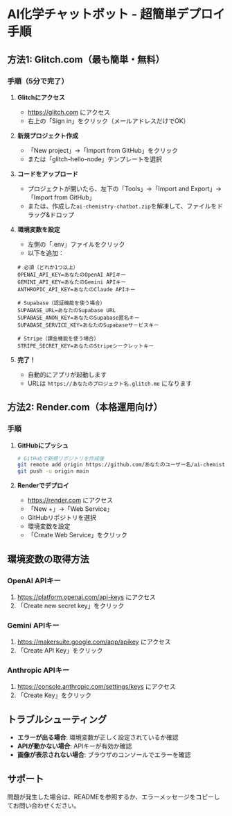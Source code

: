 # AI化学チャットボット - 超簡単デプロイ手順

## 方法1: Glitch.com（最も簡単・無料）

### 手順（5分で完了）

1. **Glitchにアクセス**
   - https://glitch.com にアクセス
   - 右上の「Sign in」をクリック（メールアドレスだけでOK）

2. **新規プロジェクト作成**
   - 「New project」→「Import from GitHub」をクリック
   - または「glitch-hello-node」テンプレートを選択

3. **コードをアップロード**
   - プロジェクトが開いたら、左下の「Tools」→「Import and Export」→「Import from GitHub」
   - または、作成した`ai-chemistry-chatbot.zip`を解凍して、ファイルをドラッグ&ドロップ

4. **環境変数を設定**
   - 左側の「.env」ファイルをクリック
   - 以下を追加：
   ```
   # 必須（どれか1つ以上）
   OPENAI_API_KEY=あなたのOpenAI APIキー
   GEMINI_API_KEY=あなたのGemini APIキー
   ANTHROPIC_API_KEY=あなたのClaude APIキー
   
   # Supabase（認証機能を使う場合）
   SUPABASE_URL=あなたのSupabase URL
   SUPABASE_ANON_KEY=あなたのSupabase匿名キー
   SUPABASE_SERVICE_KEY=あなたのSupabaseサービスキー
   
   # Stripe（課金機能を使う場合）
   STRIPE_SECRET_KEY=あなたのStripeシークレットキー
   ```

5. **完了！**
   - 自動的にアプリが起動します
   - URLは `https://あなたのプロジェクト名.glitch.me` になります

## 方法2: Render.com（本格運用向け）

### 手順

1. **GitHubにプッシュ**
   ```bash
   # GitHubで新規リポジトリを作成後
   git remote add origin https://github.com/あなたのユーザー名/ai-chemistry-chatbot.git
   git push -u origin main
   ```

2. **Renderでデプロイ**
   - https://render.com にアクセス
   - 「New +」→「Web Service」
   - GitHubリポジトリを選択
   - 環境変数を設定
   - 「Create Web Service」をクリック

## 環境変数の取得方法

### OpenAI APIキー
1. https://platform.openai.com/api-keys にアクセス
2. 「Create new secret key」をクリック

### Gemini APIキー
1. https://makersuite.google.com/app/apikey にアクセス
2. 「Create API Key」をクリック

### Anthropic APIキー
1. https://console.anthropic.com/settings/keys にアクセス
2. 「Create Key」をクリック

## トラブルシューティング

- **エラーが出る場合**: 環境変数が正しく設定されているか確認
- **APIが動かない場合**: APIキーが有効か確認
- **画像が表示されない場合**: ブラウザのコンソールでエラーを確認

## サポート

問題が発生した場合は、READMEを参照するか、エラーメッセージをコピーしてお問い合わせください。 